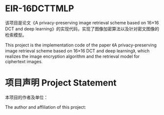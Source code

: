 # EIR-16DCTTMLP
该项目是论文《A privacy-preserving image retrieval scheme based on 16×16 DCT and deep learning》的实现代码，实现了图像加密算法以及针对密文图像的检索模型。

This project is the implementation code of the paper 《A privacy-preserving image retrieval scheme based on 16×16 DCT and deep learning》, which realizes the image encryption algorithm and the retrieval model for ciphertext images.
# 项目声明 Project Statement
本项目的作者及单位：

The author and affiliation of this project:
